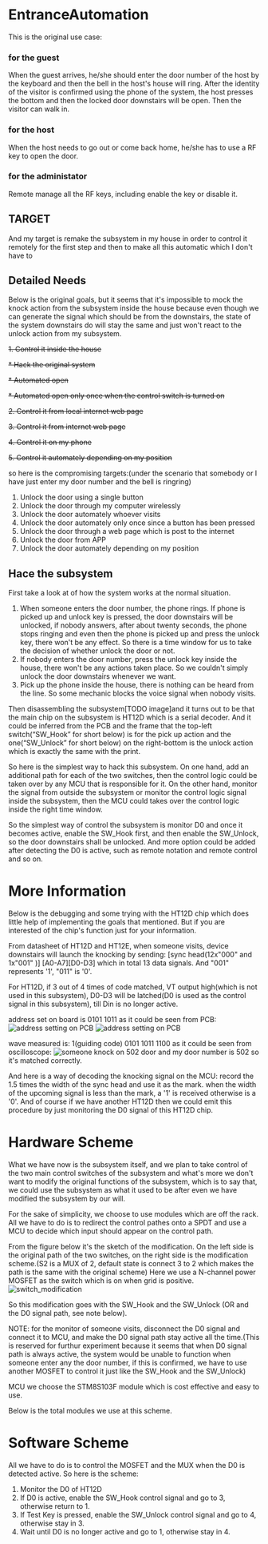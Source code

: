 # EntranceAutomation

This is the original use case:
### for the guest
When the guest arrives, he/she should enter the door number of the host by the keyboard and then the bell in the host's house will ring. After the identity of the visitor is confirmed using the phone of the system, the host presses the bottom and then the locked door downstairs will be open. Then the visitor can walk in.
### for the host
When the host needs to go out or come back home, he/she has to use a RF key to open the door.
### for the administator
Remote manage all the RF keys, including enable the key or disable it.

## TARGET
And my target is remake the subsystem in my house in order to control it remotely for the first step and then to make all this automatic which I don't have to 

## Detailed Needs
Below is the original goals, but it seems that it's impossible to mock the knock action from the subsystem inside the house because even though we can generate the signal which should be from the downstairs, the state of the system downstairs do will stay the same and just won't react to the unlock action from my subsystem.

~~1. Control it inside the house~~

~~* Hack the original system~~

~~* Automated open~~

~~* Automated open only once when the control switch is turned on~~

~~2. Control it from local internet web page~~

~~3. Control it from internet web page~~

~~4. Control it on my phone~~

~~5. Control it automately depending on my position~~

so here is the compromising targets:(under the scenario that somebody or I have just enter my door number and the bell is ringring)
1. Unlock the door using a single button
2. Unlock the door through my computer wirelessly
3. Unlock the door automately whoever visits
4. Unlock the door automately only once since a button has been pressed
5. Unlock the door through a web page which is post to the internet
6. Unlock the door from APP
7. Unlock the door automately depending on my position

## Hace the subsystem
First take a look at of how the system works at the normal situation. 
1. When someone enters the door number, the phone rings. If phone is picked up and unlock key is pressed, the door downstairs will be unlocked, if nobody answers, after about twenty seconds, the phone stops ringing and even then the phone is picked up and press the unlock key, there won't be any effect. So there is a time window for us to take the decision of whether unlock the door or not.
2. If nobody enters the door number, press the unlock key inside the house, there won't be any actions taken place. So we couldn't simply unlock the door downstairs whenever we want.
3. Pick up the phone inside the house, there is nothing can be heard from the line. So some mechanic blocks the voice signal when nobody visits. 

Then disassembling the subsystem[TODO image]and it turns out to be that the main chip on the subsystem is HT12D which is a serial decoder. And it could be inferred from the PCB and the frame that the top-left switch(“SW_Hook” for short below) is for the pick up action and the one(“SW_Unlock” for short below) on the right-bottom is the unlock action which is exactly the same with the print.

So here is the simplest way to hack this subsystem. On one hand, add an additional path for each of the two switches, then the control logic could be taken over by any MCU that is responsible for it. On the other hand, monitor the signal from outside the subsystem or monitor the control logic signal inside the subsystem, then the MCU could takes over the control logic inside the right time window.

So the simplest way of control the subsystem is monitor D0 and once it becomes active, enable the SW_Hook first, and then enable the SW_Unlock, so the door downstairs shall be unlocked. And more option could be added after detecting the D0 is active, such as remote notation and remote control and so on.

# More Information 
Below is the debugging and some trying with the HT12D chip which does little help of implementing the goals that mentioned. But if you are interested of the chip's function just for your information.

From datasheet of HT12D and HT12E, when someone visits, device downstairs will launch the knocking by sending:
    [sync head(12x"000" and 1x"001" )] [A0-A7][D0-D3]
which in total 13 data signals. And "001" represents '1', "011" is '0'.

For HT12D, if 3 out of 4 times of code matched, VT output high(which is not used in this subsystem), D0-D3 will be latched(D0 is used as the control signal in this subsystem), till Din is no longer active.

address set on board is 0101 1011 as it could be seen from PCB:
![address setting on PCB](resource/PCB_front.jpeg)
![address setting on PCB](resource/PCB_back.jpeg)

wave measured is:
1(guiding code) 0101 1011 1100 as it could be seen from oscilloscope:
![someone knock on 502 door](resource/oscilloscope_wave.jpeg)
and my door number is 502 so it's matched correctly.

And here is a way of decoding the knocking signal on the MCU:
record the 1.5 times the width of the sync head and use it as the mark. when the width of the upcoming signal is less than the mark, a '1' is received otherwise is a '0'.
And of course if we have another HT12D then we could emit this procedure by just monitoring the D0 signal of this HT12D chip.

# Hardware Scheme
What we have now is the subsystem itself, and we plan to take control of the two main control switches of the subsystem and what's more we don't want to modify the original functions of the subsystem, which is to say that, we could use the subsystem as what it used to be after even we have modified the subsystem by our will.

For the sake of simplicity, we choose to use modules which are off the rack. All we have to do is to redirect the control pathes onto a SPDT and use a MCU to decide which input should appear on the control path.

From the figure below it's the sketch of the modification. On the left side is the original path of the two switches, on the right side is the modification scheme.(S2 is a MUX of 2, default state is connect 3 to 2 which makes the path is the same with the original scheme)
Here we use a N-channel power MOSFET as the switch which is on when grid is positive.
![switch_modification](resource/Switch_Control.jpg)

So this modification goes with the SW_Hook and the SW_Unlock (OR and the D0 signal path, see note below).

NOTE: for the monitor of someone visits, disconnect the D0 signal and connect it to MCU, and make the D0 signal path stay active all the time.(This is reserved for furthur experiment because it seems that when D0 signal path is always active, the system would be unable to function when someone enter any the door number, if this is confirmed, we have to use another MOSFET to control it just like the SW_Hook and the SW_Unlock)

MCU we choose the STM8S103F module which is cost effective and easy to use.

Below is the total modules we use at this scheme.

# Software Scheme
All we have to do is to control the MOSFET and the MUX when the D0 is detected active.
So here is the scheme:
1. Monitor the D0 of HT12D
2. If D0 is active, enable the SW_Hook control signal and go to 3, otherwise return to 1.
3. If Test Key is pressed, enable the SW_Unlock control signal and go to 4, otherwise stay in 3.
4. Wait until D0 is no longer active and go to 1, otherwise stay in 4.






